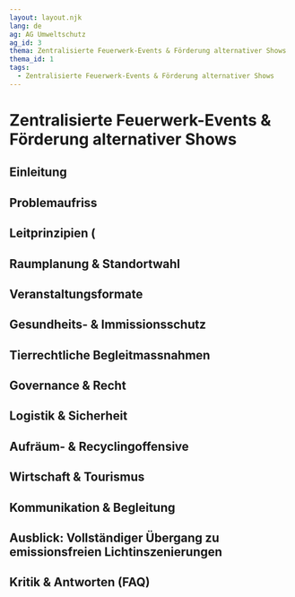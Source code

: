 ```yaml
---
layout: layout.njk
lang: de
ag: AG Umweltschutz
ag_id: 3
thema: Zentralisierte Feuerwerk-Events & Förderung alternativer Shows
thema_id: 1
tags:
  - Zentralisierte Feuerwerk-Events & Förderung alternativer Shows
---
```

# Zentralisierte Feuerwerk-Events & Förderung alternativer Shows

## Einleitung


## Problemaufriss


## Leitprinzipien (


## Raumplanung & Standortwahl


## Veranstaltungsformate


## Gesundheits- & Immissionsschutz


## Tierrechtliche Begleitmassnahmen


## Governance & Recht


## Logistik & Sicherheit


## Aufräum- & Recyclingoffensive


## Wirtschaft & Tourismus


## Kommunikation & Begleitung


## Ausblick: Vollständiger Übergang zu emissionsfreien Lichtinszenierungen


## Kritik & Antworten (FAQ)

